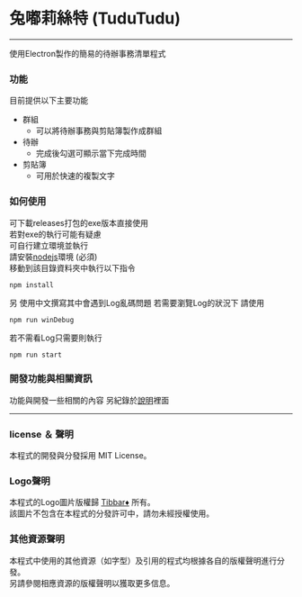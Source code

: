 # 兔嘟莉絲特 (TuduTudu)

<hr>

使用Electron製作的簡易的待辦事務清單程式

### 功能
目前提供以下主要功能    
- 群組
  - 可以將待辦事務與剪貼簿製作成群組
- 待辦     
  - 完成後勾選可顯示當下完成時間    
- 剪貼簿       
  - 可用於快速的複製文字    


### 如何使用
可下載releases打包的exe版本直接使用   
若對exe的執行可能有疑慮    
可自行建立環境並執行    
請安裝[nodejs](https://nodejs.org/en)環境 (必須)       
移動到該目錄資料夾中執行以下指令
```shell
npm install
```
另 使用中文撰寫其中會遇到Log亂碼問題 若需要瀏覽Log的狀況下 請使用
```shell
npm run winDebug
````
若不需看Log只需要則執行
```shell
npm run start 
```

### 開發功能與相關資訊

功能與開發一些相關的內容 另紀錄於[說明](info.md)裡面

<hr>

### license ＆ 聲明
本程式的開發與分發採用 <font style="color='blue'">MIT License</font>。        

### Logo聲明      
本程式的Logo圖片版權歸 [Tibbar♦](https://www.plurk.com/m/zeyami) 所有。   
該圖片不包含在本程式的分發許可中，請勿未經授權使用。

### 其他資源聲明      
本程式中使用的其他資源（如字型）及引用的程式均根據各自的版權聲明進行分發。  
另請參閱相應資源的版權聲明以獲取更多信息。  

